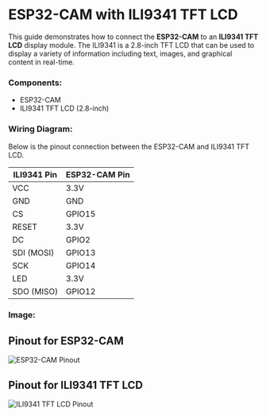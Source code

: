 # ESP32-CAM with ILI9341 TFT LCD

This guide demonstrates how to connect the **ESP32-CAM** to an **ILI9341 TFT LCD** display module. The ILI9341 is a 2.8-inch TFT LCD that can be used to display a variety of information including text, images, and graphical content in real-time.

### Components:
- ESP32-CAM
- ILI9341 TFT LCD (2.8-inch)

### Wiring Diagram:
Below is the pinout connection between the ESP32-CAM and ILI9341 TFT LCD.

| ILI9341 Pin | ESP32-CAM Pin  |
|-------------|----------------|
| VCC         | 3.3V           |
| GND         | GND            |
| CS          | GPIO15         |
| RESET       | 3.3V           |
| DC          | GPIO2          |
| SDI (MOSI)  | GPIO13         |
| SCK         | GPIO14         |
| LED         | 3.3V           |
| SDO (MISO)  | GPIO12         |

### Image:
## Pinout for ESP32-CAM

![ESP32-CAM Pinout](https://i0.wp.com/randomnerdtutorials.com/wp-content/uploads/2020/03/ESP32-CAM-pinout-new.png?w=1000&quality=100&strip=all&ssl=1)

## Pinout for ILI9341 TFT LCD

![ILI9341 TFT LCD Pinout](https://mytectutor.com/wp-content/uploads/2019/11/backside-components-768x396.png)
